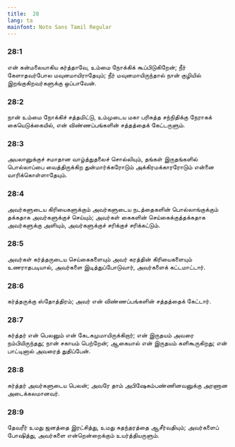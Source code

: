 ```yaml
---
title:  28
lang: ta
mainfont: Noto Sans Tamil Regular
---
```


###  28:1

என் கன்மலையாகிய கர்த்தாவே, உம்மை நோக்கிக் கூப்பிடுகிறேன்; நீர் கேளாதவர்போல மவுனமாயிராதேயும்; நீர் மவுனமாயிருந்தால் நான் குழியில் இறங்குகிறவர்களுக்கு ஒப்பாவேன்.

###  28:2

நான் உம்மை நோக்கிச் சத்தமிட்டு, உம்முடைய மகா பரிசுத்த சந்நிதிக்கு நேராகக் கையெடுக்கையில், என் விண்ணப்பங்களின் சத்தத்தைக் கேட்டருளும்.

###  28:3

அயலானுக்குச் சமாதான வாழ்த்துதலைச் சொல்லியும், தங்கள் இருதங்களில் பொல்லாப்பை வைத்திருக்கிற துன்மார்க்கரோடும் அக்கிரமக்காரரோடும் என்னை வாரிக்கொள்ளாதேயும்.

###  28:4

அவர்களுடைய கிரியைகளுக்கும் அவர்களுடைய நடத்தைகளின் பொல்லாங்குக்கும் தக்கதாக அவர்களுக்குச் செய்யும்; அவர்கள் கைகளின் செய்கைக்குத்தக்கதாக அவர்களுக்கு அளியும், அவர்களுக்குச் சரிக்குச் சரிக்கட்டும்.

###  28:5

அவர்கள் கர்த்தருடைய செய்கைகளையும் அவர் கரத்தின் கிரியைகளையும் உணராதபடியால், அவர்களை இடித்துப்போடுவார், அவர்களைக் கட்டமாட்டார்.

###  28:6

கர்த்தருக்கு ஸ்தோத்திரம்; அவர் என் விண்ணப்பங்களின் சத்தத்தைக் கேட்டார்.

###  28:7

கர்த்தர் என் பெலனும் என் கேடகமுமாயிருக்கிறார்; என் இருதயம் அவரை நம்பியிருந்தது; நான் சகாயம் பெற்றேன்; ஆகையால் என் இருதயம் களிகூருகிறது; என் பாட்டினால் அவரைத் துதிப்பேன்.

###  28:8

கர்த்தர் அவர்களுடைய பெலன்; அவரே தாம் அபிஷேகம்பண்ணினவனுக்கு அரணான அடைக்கலமானவர்.

###  28:9

தேவரீர் உமது ஜனத்தை இரட்சித்து, உமது சுதந்தரத்தை ஆசீர்வதியும்; அவர்களைப் போஷித்து, அவர்களை என்றென்றைக்கும் உயர்த்தியருளும்.

